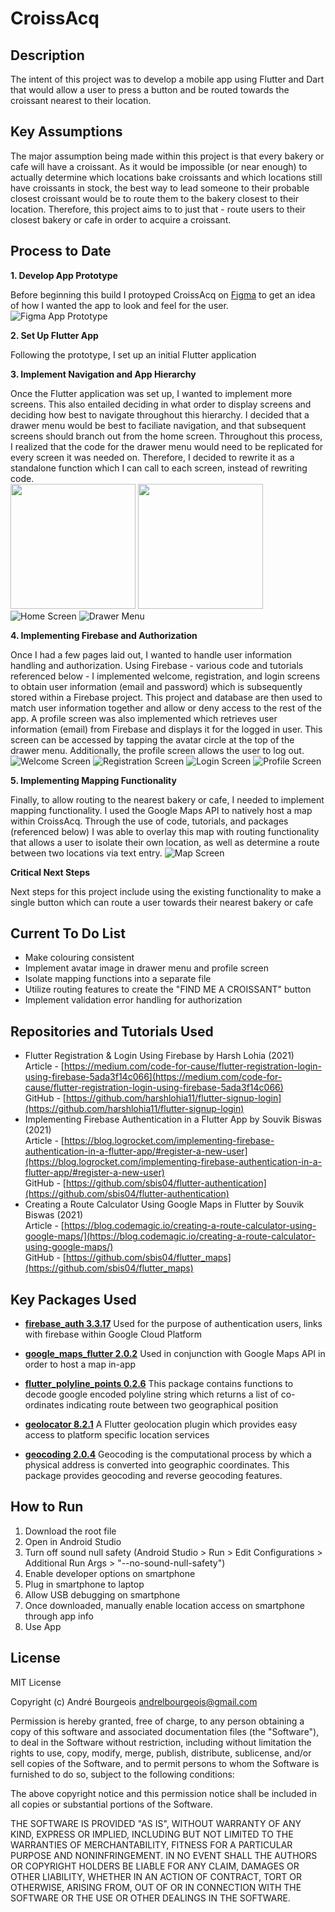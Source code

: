 # CroissAcq

## Description
The intent of this project was to develop a mobile app using Flutter and Dart that would allow a user to press a button and be routed towards the croissant nearest to their location.

## Key Assumptions
The major assumption being made within this project is that every bakery or cafe will have a croissant. As it would be impossible (or near enough) to actually determine which locations bake croissants and which locations still have croissants in stock, the best way to lead someone to their probable closest croissant would be to route them to the bakery closest to their location. Therefore, this project aims to to just that - route users to their closest bakery or cafe in order to acquire a croissant.

## Process to Date
**1. Develop App Prototype**

Before beginning this build I protoyped CroissAcq on [Figma](https://www.figma.com) to get an idea of how I wanted the app to look and feel for the user.
![Figma App Prototype](https://user-images.githubusercontent.com/33913141/169050269-80cea902-d18c-4040-b173-f8862cb0ab56.png)

**2. Set Up Flutter App**

Following the prototype, I set up an initial Flutter application

**3. Implement Navigation and App Hierarchy**

Once the Flutter application was set up, I wanted to implement more screens. This also entailed deciding in what order to display screens and deciding how best to navigate throughout this hierarchy. I decided that a drawer menu would be best to faciliate navigation, and that subsequent screens should branch out from the home screen. Throughout this process, I realized that the code for the drawer menu would need to be replicated for every screen it was needed on. Therefore, I decided to rewrite it as a standalone function which I can call to each screen, instead of rewriting code.  
<img src="https://user-images.githubusercontent.com/33913141/169075063-ac0dfb84-9fba-41d0-81f4-5046290b5ce3.png" width="200"/> <img src="[image1.png](https://user-images.githubusercontent.com/33913141/169075130-dfe84457-5d8e-416f-9c5d-973136aa24dc.png)" width="200"/>
![Home Screen]() ![Drawer Menu]()

**4. Implementing Firebase and Authorization**

Once I had a few pages laid out, I wanted to handle user information handling and authorization. Using Firebase - various code and tutorials referenced below - I implemented welcome, registration, and login screens to obtain user information (email and password) which is subsequently stored within a Firebase project. This project and database are then used to match user information together and allow or deny access to the rest of the app. A profile screen was also implemented which retrieves user information (email) from Firebase and displays it for the logged in user. This screen can be accessed by tapping the avatar circle at the top of the drawer menu. Additionally, the profile screen allows the user to log out.
![Welcome Screen](https://user-images.githubusercontent.com/33913141/169075263-4851253f-c1a2-411e-a48f-aed1b039e667.png) ![Registration Screen](https://user-images.githubusercontent.com/33913141/169075326-575db84b-80df-4377-a6a3-22ba4f4d529f.png) ![Login Screen](https://user-images.githubusercontent.com/33913141/169075363-feb24864-d894-49d9-864d-e1dad404eb19.png) ![Profile Screen](https://user-images.githubusercontent.com/33913141/169075438-9589c00b-c6e4-4112-8656-07ee1b1399ad.png)

**5. Implementing Mapping Functionality**

Finally, to allow routing to the nearest bakery or cafe, I needed to implement mapping functionality. I used the Google Maps API to natively host a map within CroissAcq. Through the use of code, tutorials, and packages (referenced below) I was able to overlay this map with routing functionality that allows a user to isolate their own location, as well as determine a route between two locations via text entry.
![Map Screen](https://user-images.githubusercontent.com/33913141/169075512-86a676a7-fddf-48e3-951a-9d7080728c8a.png)


**Critical Next Steps**

Next steps for this project include using the existing functionality to make a single button which can route a user towards their nearest bakery or cafe

## Current To Do List
- Make colouring consistent
- Implement avatar image in drawer menu and profile screen
- Isolate mapping functions into a separate file
- Utilize routing features to create the "FIND ME A CROISSANT" button
- Implement validation error handling for authorization

## Repositories and Tutorials Used
- Flutter Registration & Login Using Firebase by Harsh Lohia (2021)  
Article - [https://medium.com/code-for-cause/flutter-registration-login-using-firebase-5ada3f14c066](https://medium.com/code-for-cause/flutter-registration-login-using-firebase-5ada3f14c066)  
GitHub - [https://github.com/harshlohia11/flutter-signup-login](https://github.com/harshlohia11/flutter-signup-login)
- Implementing Firebase Authentication in a Flutter App by Souvik Biswas (2021)  
Article - [https://blog.logrocket.com/implementing-firebase-authentication-in-a-flutter-app/#register-a-new-user](https://blog.logrocket.com/implementing-firebase-authentication-in-a-flutter-app/#register-a-new-user)  
GitHub - [https://github.com/sbis04/flutter-authentication](https://github.com/sbis04/flutter-authentication)
- Creating a Route Calculator Using Google Maps in Flutter by Souvik Biswas (2021)  
Article - [https://blog.codemagic.io/creating-a-route-calculator-using-google-maps/](https://blog.codemagic.io/creating-a-route-calculator-using-google-maps/)  
GitHub - [https://github.com/sbis04/flutter_maps](https://github.com/sbis04/flutter_maps)

## Key Packages Used
- [**firebase_auth 3.3.17**](https://pub.dev/packages/firebase_auth)
Used for the purpose of authentication users, links with firebase within Google Cloud Platform

- [**google_maps_flutter 2.0.2**](https://pub.dev/packages/google_maps_flutter)
Used in conjunction with Google Maps API in order to host a map in-app

- [**flutter_polyline_points 0.2.6**](https://pub.dev/packages/flutter_polyline_points)
This package contains functions to decode google encoded polyline string which returns a list of co-ordinates indicating route between two geographical position

- [**geolocator 8.2.1**](https://pub.dev/packages/geolocator)
A Flutter geolocation plugin which provides easy access to platform specific location services

- [**geocoding 2.0.4**](https://pub.dev/packages/geocoding)
Geocoding is the computational process by which a physical address is converted into geographic coordinates. This package provides geocoding and reverse geocoding features. 

## How to Run

1. Download the root file
2. Open in Android Studio
3. Turn off sound null safety (Android Studio > Run > Edit Configurations > Additional Run Args > "--no-sound-null-safety")
4. Enable developer options on smartphone
5. Plug in smartphone to laptop
6. Allow USB debugging on smartphone
7. Once downloaded, manually enable location access on smartphone through app info
8. Use App

## License
MIT License

Copyright (c) André Bourgeois andrelbourgeois@gmail.com

Permission is hereby granted, free of charge, to any person obtaining a copy of this software and associated documentation files (the "Software"), to deal in the Software without restriction, including without limitation the rights to use, copy, modify, merge, publish, distribute, sublicense, and/or sell copies of the Software, and to permit persons to whom the Software is furnished to do so, subject to the following conditions:

The above copyright notice and this permission notice shall be included in all copies or substantial portions of the Software.

THE SOFTWARE IS PROVIDED "AS IS", WITHOUT WARRANTY OF ANY KIND, EXPRESS OR IMPLIED, INCLUDING BUT NOT LIMITED TO THE WARRANTIES OF MERCHANTABILITY, FITNESS FOR A PARTICULAR PURPOSE AND NONINFRINGEMENT. IN NO EVENT SHALL THE AUTHORS OR COPYRIGHT HOLDERS BE LIABLE FOR ANY CLAIM, DAMAGES OR OTHER LIABILITY, WHETHER IN AN ACTION OF CONTRACT, TORT OR OTHERWISE, ARISING FROM, OUT OF OR IN CONNECTION WITH THE SOFTWARE OR THE USE OR OTHER DEALINGS IN THE SOFTWARE.
